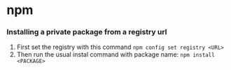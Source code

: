 # npm

### Installing a private package from a registry url 
1. First set the registry with this command `npm config set registry <URL>`
2. Then run the usual instal command with package name: `npm install <PACKAGE>`